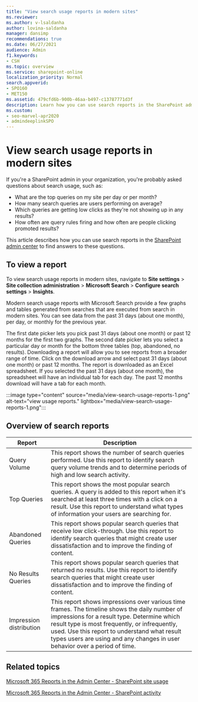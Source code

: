 ```yaml
---
title: "View search usage reports in modern sites"
ms.reviewer:
ms.author: v-lsaldanha
author: lovina-saldanha
manager: dansimp
recommendations: true
ms.date: 06/27/2021
audience: Admin
f1.keywords:
- CSH
ms.topic: overview
ms.service: sharepoint-online
localization_priority: Normal
search.appverid:
- SPO160
- MET150
ms.assetid: 479cfd6b-900b-46aa-b497-c13787771d3f
description: Learn how you can use search reports in the SharePoint admin center.
ms.custom:
- seo-marvel-apr2020
- admindeeplinkSPO
---
```


# View search usage reports in modern sites

If you're a SharePoint admin in your organization, you're probably asked questions about search usage, such as:

- What are the top queries on my site per day or per month?
- How many search queries are users performing on average?
- Which queries are getting low clicks as they're not showing up in any results?
- How often are query rules firing and how often are people clicking promoted results?

This article describes how you can use search reports in the <a href="https://go.microsoft.com/fwlink/?linkid=2185219" target="_blank">SharePoint admin center</a> to find answers to these questions.

## To view a report

To view search usage reports in modern sites, navigate to **Site settings** > **Site collection administration** > **Microsoft Search** > **Configure search settings** > **Insights**.

Modern search usage reports with Microsoft Search provide a few graphs and tables generated from searches that are executed from search in modern sites. You can see data from the past 31 days (about one month), per day, or monthly for the previous year.

The first date picker lets you pick past 31 days (about one month) or past 12 months for the first two graphs. The second date picker lets you select a particular day or month for the bottom three tables (top, abandoned, no results). Downloading a report will allow you to see reports from a broader range of time. Click on the download arrow and select past 31 days (about one month) or past 12 months. The report is downloaded as an Excel spreadsheet. If you selected the past 31 days (about one month), the spreadsheet will have an individual tab for each day. The past 12 months download will have a tab for each month.

:::image type="content" source="media/view-search-usage-reports-1.png" alt-text="view usage reports." lightbox="media/view-search-usage-reports-1.png":::

## Overview of search reports

|Report|Description|
|---|---|
|Query Volume|This report shows the number of search queries performed. Use this report to identify search query volume trends and to determine periods of high and low search activity.|
|Top Queries|This report shows the most popular search queries. A query is added to this report when it's searched at least three times with a click on a result. Use this report to understand what types of information your users are searching for.|
|Abandoned Queries|This report shows popular search queries that receive low click-through. Use this report to identify search queries that might create user dissatisfaction and to improve the finding of content.|
|No Results Queries|This report shows popular search queries that returned no results. Use this report to identify search queries that might create user dissatisfaction and to improve the finding of content.|
|Impression distribution|This report shows impressions over various time frames. The timeline shows the daily number of impressions for a result type. Determine which result type is most frequently, or infrequently, used. Use this report to understand what result types users are using and any changes in user behavior over a period of time.|

## Related topics

[Microsoft 365 Reports in the Admin Center - SharePoint site usage](/microsoft-365/admin/activity-reports/sharepoint-site-usage-ww?view=o365-worldwide&preserve-view=true)

[Microsoft 365 Reports in the Admin Center - SharePoint activity](/microsoft-365/admin/activity-reports/sharepoint-activity-ww?view=o365-worldwide&preserve-view=true)
